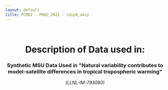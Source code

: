 ```yaml
---
layout: default
title: PCMDI - PNAS_2021 - cmip6_amip
---
```


<br>
<center>
    <p>
        <h1>Description of Data used in:</h1>
        <h3>Synthetic MSU Data Used in "Natural variability contributes to model-satellite differences in tropical tropospheric warming"</h3>
    </p>
    <p><em>(LLNL-IM-793060)</em></p>
</center>
<br>